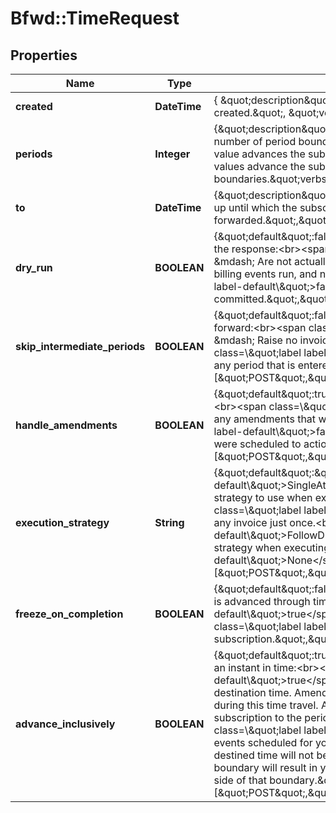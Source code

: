 # Bfwd::TimeRequest

## Properties
Name | Type | Description | Notes
------------ | ------------- | ------------- | -------------
**created** | **DateTime** | { \&quot;description\&quot; : \&quot;The UTC DateTime when the object was created.\&quot;, \&quot;verbs\&quot;:[] } | [optional] 
**periods** | **Integer** | {\&quot;description\&quot;:\&quot;(Required: one of [&#x60;periods&#x60;, &#x60;to&#x60;])&lt;br&gt;The number of period boundaries up to which the subscription should advance. A 1-value advances the subscription to the end of its current service period. Higher values advance the subscription to subsequent period boundaries.\&quot;verbs\&quot;:[\&quot;POST\&quot;,\&quot;GET\&quot;]} | [optional] 
**to** | **DateTime** | {\&quot;description\&quot;:\&quot;(Required: one of [&#x60;periods&#x60;, &#x60;to&#x60;])&lt;br&gt;The time up until which the subscription should be fast-forwarded.\&quot;,\&quot;verbs\&quot;:[\&quot;POST\&quot;,\&quot;GET\&quot;]} | [optional] 
**dry_run** | **BOOLEAN** | {\&quot;default\&quot;:false,\&quot;description\&quot;:\&quot;Changes described in the response:&lt;br&gt;&lt;span class&#x3D;\\\&quot;label label-default\\\&quot;&gt;true&lt;/span&gt; &amp;mdash; Are not actually performed; your subscription remains unchanged, no billing events run, and no invoices are executed.&lt;br&gt;&lt;span class&#x3D;\\\&quot;label label-default\\\&quot;&gt;false&lt;/span&gt; &amp;mdash; Are actually performed and committed.\&quot;,\&quot;verbs\&quot;:[\&quot;POST\&quot;,\&quot;GET\&quot;]} | [optional] [default to false]
**skip_intermediate_periods** | **BOOLEAN** | {\&quot;default\&quot;:false,\&quot;description\&quot;:\&quot;As time scrubs forward:&lt;br&gt;&lt;span class&#x3D;\\\&quot;label label-default\\\&quot;&gt;true&lt;/span&gt; &amp;mdash; Raise no invoice upon advancing over a period boundary.&lt;br&gt;&lt;span class&#x3D;\\\&quot;label label-default\\\&quot;&gt;false&lt;/span&gt; &amp;mdash; Raise invoices for any period that is entered.\&quot;,\&quot;verbs\&quot;:[\&quot;POST\&quot;,\&quot;GET\&quot;]} | [optional] [default to false]
**handle_amendments** | **BOOLEAN** | {\&quot;default\&quot;:true,\&quot;description\&quot;:\&quot;As time scrubs forward:&lt;br&gt;&lt;span class&#x3D;\\\&quot;label label-default\\\&quot;&gt;true&lt;/span&gt; &amp;mdash; Run any amendments that were scheduled to action.&lt;br&gt;&lt;span class&#x3D;\\\&quot;label label-default\\\&quot;&gt;false&lt;/span&gt; &amp;mdash; Do not run any amendments that were scheduled to action.\&quot;,\&quot;verbs\&quot;:[\&quot;POST\&quot;,\&quot;GET\&quot;]} | [optional] [default to false]
**execution_strategy** | **String** | {\&quot;default\&quot;:\&quot;&lt;span class&#x3D;\\\&quot;label label-default\\\&quot;&gt;SingleAttempt&lt;/span&gt;\&quot;,\&quot;description\&quot;:\&quot;What strategy to use when executing any invoices raised as time advances:&lt;br&gt;&lt;span class&#x3D;\\\&quot;label label-default\\\&quot;&gt;SingleAttempt&lt;/span&gt; &amp;mdash; Execute any invoice just once.&lt;br&gt;&lt;span class&#x3D;\\\&quot;label label-default\\\&quot;&gt;FollowDunning&lt;/span&gt; &amp;mdash; Apply the existing dunning strategy when executing invoices.&lt;br&gt;&lt;span class&#x3D;\\\&quot;label label-default\\\&quot;&gt;None&lt;/span&gt;: Do not execute invoices.\&quot;,\&quot;verbs\&quot;:[\&quot;POST\&quot;,\&quot;GET\&quot;]} | [optional] 
**freeze_on_completion** | **BOOLEAN** | {\&quot;default\&quot;:false,\&quot;description\&quot;:\&quot;Once the subscription is advanced through time:&lt;br&gt;&lt;span class&#x3D;\\\&quot;label label-default\\\&quot;&gt;true&lt;/span&gt; &amp;mdash; Freeze the subscription.&lt;br&gt;&lt;span class&#x3D;\\\&quot;label label-default\\\&quot;&gt;false&lt;/span&gt; &amp;mdash; Do not freeze the subscription.\&quot;,\&quot;verbs\&quot;:[\&quot;POST\&quot;,\&quot;GET\&quot;]} | [optional] [default to false]
**advance_inclusively** | **BOOLEAN** | {\&quot;default\&quot;:true,\&quot;description\&quot;:\&quot;When advancing onto an instant in time:&lt;br&gt;&lt;span class&#x3D;\\\&quot;label label-default\\\&quot;&gt;true&lt;/span&gt; &amp;mdash; Action the events scheduled for your destination time. Amendments scheduled at your destined time will be actioned during this time travel. Advancing to a period boundary will promote your subscription to the period on the future side of that boundary.&lt;br&gt;&lt;span class&#x3D;\\\&quot;label label-default\\\&quot;&gt;false&lt;/span&gt; &amp;mdash; Do not action events scheduled for your destination time. Amendments scheduled at your destined time will not be actioned during this time travel. Advancing to a period boundary will result in your subscription&#39;s remaining within the period on the past side of that boundary.\&quot;,\&quot;verbs\&quot;:[\&quot;POST\&quot;,\&quot;GET\&quot;]} | [optional] [default to false]


